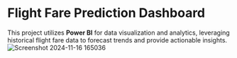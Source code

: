 # Flight Fare Prediction Dashboard

This project utilizes **Power BI** for data visualization and analytics, leveraging historical flight fare data to forecast trends and provide actionable insights.
![Screenshot 2024-11-16 165036](https://github.com/user-attachments/assets/32e223bc-1fb0-4454-87cf-11fa4d57e4b8)
